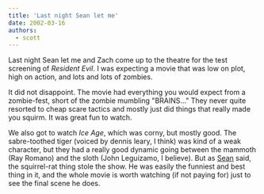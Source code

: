 ```yaml
---
title: 'Last night Sean let me'
date: 2002-03-16
authors:
  - scott
---
```


Last night Sean let me and Zach come up to the theatre for the test screening of _Resident Evil_. I was expecting a movie that was low on plot, high on action, and lots and lots of zombies.

It did not disappoint. The movie had everything you would expect from a zombie-fest, short of the zombie mumbling "BRAINS..." They never quite resorted to cheap scare tactics and mostly just did things that really made you squirm. It was great fun to watch.

We also got to watch _Ice Age_, which was corny, but mostly good. The sabre-toothed tiger (voiced by dennis leary, I think) was kind of a weak character, but they had a really good dynamic going between the mammoth (Ray Romano) and the sloth (John Leguizamo, I believe). But as [Sean](http://nyarlo.net/) said, the squirrel-rat thing stole the show. He was easily the funniest and best thing in it, and the whole movie is worth watching (if not paying for) just to see the final scene he does.
